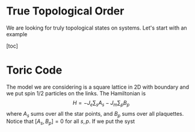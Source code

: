 # True Topological Order

We are looking for truly topological states on systems. Let's start with an example

[toc]

# Toric Code

The model we are considering is a square lattice in 2D with boundary and we put spin $1/2$ particles on the links. The Hamiltonian is 
$$
H = -J_e \sum_s A_s - J_m \sum_p B_p
$$
where $A_s$ sums over all the star points, and $B_p$ sums over all plaquettes. Notice that $[A_s,B_p] = 0$ for all $s,p$. If we put the syst 